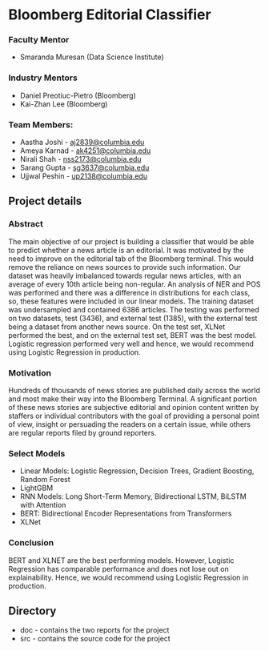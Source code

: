 # Bloomberg Editorial Classifier

### Faculty Mentor
- Smaranda Muresan (Data Science Institute)

### Industry Mentors
- Daniel Preotiuc-Pietro (Bloomberg)
- Kai-Zhan Lee (Bloomberg)

### Team Members: 
- Aastha Joshi - aj2839@columbia.edu
- Ameya Karnad - ak4251@columbia.edu
- Nirali Shah - nss2173@columbia.edu
- Sarang Gupta - sg3637@columbia.edu
- Ujjwal Peshin - up2138@columbia.edu

## Project details

### Abstract
The main objective of our project is building a classifier that would be able to predict whether a
news article is an editorial. It was motivated by the need to improve on the editorial tab of the
Bloomberg terminal. This would remove the reliance on news sources to provide such
information. Our dataset was heavily imbalanced towards regular news articles, with an average
of every 10th article being non-regular. An analysis of NER and POS was performed and there
was a difference in distributions for each class, so, these features were included in our linear
models. The training dataset was undersampled and contained 6386 articles. The testing was
performed on two datasets, test (3436), and external test (1385), with the external test being a
dataset from another news source. On the test set, XLNet performed the best, and on the
external test set, BERT was the best model. Logistic regression performed very well and hence,
we would recommend using Logistic Regression in production.

### Motivation

Hundreds of thousands of news stories are published daily across the world and most make their way into the Bloomberg Terminal. A significant portion of these news stories are subjective editorial and opinion content written by staffers or individual contributors with the goal of providing a personal point of view, insight or persuading the readers on a certain issue, while others are regular reports filed by ground reporters. 

### Select Models

- Linear Models: Logistic Regression, Decision Trees, Gradient Boosting, Random Forest
- LightGBM
- RNN Models: Long Short-Term Memory, Bidirectional LSTM, BiLSTM with Attention
- BERT: Bidirectional Encoder Representations from Transformers
- XLNet

### Conclusion

BERT and XLNET are the best performing models. However, Logistic Regression has
comparable performance and does not lose out on explainability. Hence, we would recommend
using Logistic Regression in production.

## Directory 

- doc - contains the two reports for the project
- src - contains the source code for the project 
